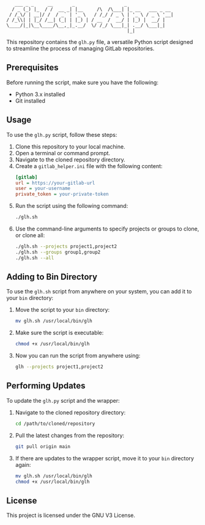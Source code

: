 ```
   ___ _ _     __       _                  _                 
  / _ (_) |_  / /  __ _| |__     /\  /\___| |_ __   ___ _ __ 
 / /_\/ | __|/ /  / _` | '_ \   / /_/ / _ \ | '_ \ / _ \ '__|
/ /_\\| | |_/ /__| (_| | |_) | / __  /  __/ | |_) |  __/ |   
\____/|_|\__\____/\__,_|_.__/  \/ /_/ \___|_| .__/ \___|_|   
                                            |_|              
```


This repository contains the `glh.py` file, a versatile Python script designed to streamline the process of managing GitLab repositories.

## Prerequisites

Before running the script, make sure you have the following:

- Python 3.x installed
- Git installed

## Usage

To use the `glh.py` script, follow these steps:

1. Clone this repository to your local machine.
2. Open a terminal or command prompt.
3. Navigate to the cloned repository directory.
4. Create a `gitlab_helper.ini` file with the following content:
    ```ini
    [gitlab]
    url = https://your-gitlab-url
    user = your-username
    private_token = your-private-token
    ```
5. Run the script using the following command:
    ```bash
    ./glh.sh
    ```
6. Use the command-line arguments to specify projects or groups to clone, or clone all:
    ```bash
    ./glh.sh --projects project1,project2
    ./glh.sh --groups group1,group2
    ./glh.sh --all
    ```

## Adding to Bin Directory

To use the `glh.sh` script from anywhere on your system, you can add it to your `bin` directory:

1. Move the script to your `bin` directory:
    ```bash
    mv glh.sh /usr/local/bin/glh
    ```
2. Make sure the script is executable:
    ```bash
    chmod +x /usr/local/bin/glh
    ```
3. Now you can run the script from anywhere using:
    ```bash
    glh --projects project1,project2
    ```

## Performing Updates

To update the `glh.py` script and the wrapper:

1. Navigate to the cloned repository directory:
    ```bash
    cd /path/to/cloned/repository
    ```
2. Pull the latest changes from the repository:
    ```bash
    git pull origin main
    ```
3. If there are updates to the wrapper script, move it to your `bin` directory again:
    ```bash
    mv glh.sh /usr/local/bin/glh
    chmod +x /usr/local/bin/glh
    ```

## License

This project is licensed under the GNU V3 License.

